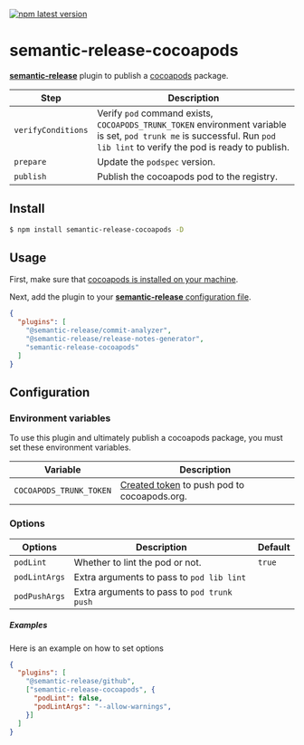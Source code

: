 [![npm latest version](https://img.shields.io/npm/v/semantic-release-cocoapods/latest.svg)](https://www.npmjs.com/package/semantic-release-cocoapods)

# semantic-release-cocoapods

[**semantic-release**](https://github.com/semantic-release/semantic-release) plugin to publish a [cocoapods](https://cocoapods.org/) package.

| Step               | Description                                                                                                                                                               |
|--------------------|---------------------------------------------------------------------------------------------------------------------------------------------------------------------------|
| `verifyConditions` | Verify `pod` command exists, `COCOAPODS_TRUNK_TOKEN` environment variable is set, `pod trunk me` is successful. Run `pod lib lint` to verify the pod is ready to publish. |
| `prepare`          | Update the `podspec` version.                                                                                                                                             |
| `publish`          | Publish the cocoapods pod to the registry.                                                                                                                                |

## Install

```bash
$ npm install semantic-release-cocoapods -D
```

## Usage

First, make sure that [cocoapods is installed on your machine](https://guides.cocoapods.org/using/getting-started.html#installation).

Next, add the plugin to your [**semantic-release** configuration file](https://github.com/semantic-release/semantic-release/blob/master/docs/usage/configuration.md#configuration). 

```json
{
  "plugins": [
    "@semantic-release/commit-analyzer",
    "@semantic-release/release-notes-generator",
    "semantic-release-cocoapods"
  ]
}
```

## Configuration

### Environment variables

To use this plugin and ultimately publish a cocoapods package, you must set these environment variables. 

| Variable                | Description                                                                                                      |
|-------------------------|------------------------------------------------------------------------------------------------------------------|
| `COCOAPODS_TRUNK_TOKEN` | [Created token](https://fuller.li/posts/automated-cocoapods-releases-with-ci/) to push pod to cocoapods.org.     |

### Options

| Options       | Description                                 |  Default  |
|---------------|---------------------------------------------|-----------|
| `podLint`     | Whether to lint the pod or not.             | `true`    |
| `podLintArgs` | Extra arguments to pass to `pod lib lint`   |           |
| `podPushArgs` | Extra arguments to pass to `pod trunk push` |           |

##### Examples

Here is an example on how to set options 

```json
{
  "plugins": [
    "@semantic-release/github",
    ["semantic-release-cocoapods", {
      "podLint": false,
      "podLintArgs": "--allow-warnings",
    }]
  ]
}
```

